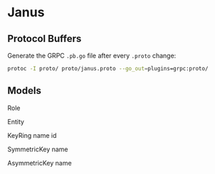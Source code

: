 # Janus

## Protocol Buffers

Generate the GRPC `.pb.go` file after every `.proto` change:

```bash
protoc -I proto/ proto/janus.proto --go_out=plugins=grpc:proto/
```

## Models

Role

Entity

KeyRing
    name
    id

SymmetricKey
    name
 
AsymmetricKey
    name

